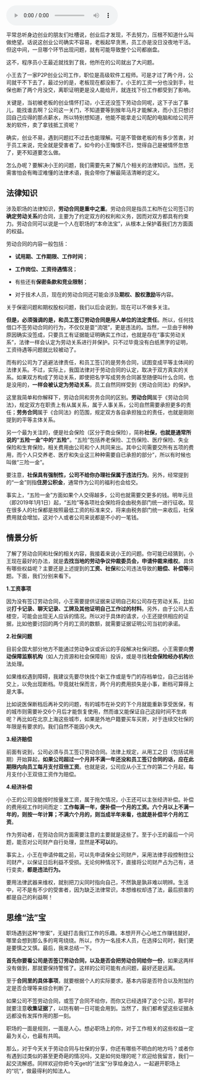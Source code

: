 <audio title="05 _ 创业未捷老板跑，社保工资哪里讨？" src="https://static001.geekbang.org/resource/audio/68/12/689e24a88e2c9f7e1f32c631dc531512.mp3" controls="controls"></audio> 
<p>平常总听身边创业的朋友们吐槽说，创业后才发现，不去努力，压根不知道什么叫做绝望。话说这创业公司确实不容易，老板起早贪黑，员工亦是没日没夜地干活。但这中间，一旦哪个环节出现问题，就有可能导致整个公司都崩盘。</p><p>这不，程序员小王最近就找到了我，他所在的公司就出了大问题。</p><p>小王去了一家P2P创业公司工作，职位是高级软件工程师。可是才过了两个月，公司就干不下去了，最过分的是，老板现在都没影了。小王的工资一分也没到手，社保也断了两个月没交，离职证明更是没人能给开，就连找下份工作都受到了影响。</p><p>关键是，当初被老板的创业情怀打动，小王还没签下劳动合同呢，这下子出了事儿，能找谁去啊？公司这一关门，不知道要等到猴年马月才能解决，而小王只想讨回自己应得的那点薪水，所以特别想知道，他能不能拿走公司配的电脑和给公司开发的软件，卖了拿钱抵工资呢？</p><p>确实，创业不易，遇到问题扛不过去也能理解。可是不管做老板的有多少苦衷，对于员工来说，完全就是受害者了。如今的小王悔恨不已，觉得自己是被情怀忽悠了，更不知道要怎么做。</p><p>怎么办呢？要解决小王的问题，我们需要先来了解几个相关的法律知识。当然，无需害怕会有晦涩难懂的法律术语，我会带你了解最简洁清晰的定义。</p><!-- [[[read_end]]] --><h2>法律知识</h2><p>涉及职场的法律知识，<strong><span class="orange">劳动合同是重中之重</span></strong>。劳动合同是指员工和所在公司签订的<strong>确定劳动关系</strong>的合同，主要为了约定双方的权利和义务，因而对双方都具有约束力。劳动合同可以说是一个人在职场的“本命法宝”，从根本上保护着我们方方面面的权益。</p><p>劳动合同的内容一般包括：</p><ul>
<li>
<p><strong>试用期、工作期限、工作时间</strong>；</p>
</li>
<li>
<p><strong>工作岗位、工资待遇情况</strong>；</p>
</li>
<li>
<p>有些还有<strong>保密条款和竞业限制</strong>；</p>
</li>
<li>
<p>对于技术人员，现在的劳动合同还可能会涉及<strong>期权、股权激励</strong>等内容。</p>
</li>
</ul><p>关于保密问题和期权股权问题，我们以后会说到，现在可以不做多关注。</p><p><strong><span class="orange">但是，必须强调的是，和员工签订劳动合同是用人单位的法定责任</span></strong>。所以，任何找借口不签劳动合同的行为，不仅仅是耍“流氓”，更是违法的。当然，一旦由于种种原因确实没签成，只要员工有证据能证明确实工作过，也就是存在“事实劳动关系”，法律一样会认定为劳动关系进行并保护。只不过毕竟没有白纸黑字的证明，工资待遇等问题就比较被动了。</p><p>而有的公司为了逃避法律责任，和员工签订的是劳务合同，试图变成平等主体间的法律关系。不过，实际上，我国法律对于劳动合同的认定，取决于双方真实的关系。如果双方构成了劳动关系，即使把名字写成劳务合同甚至随便叫什么合同，也是没用的，<strong>一样会被认定为劳动关系</strong>，员工自然同样受到《劳动合同法》的保护。</p><p>这里我简单和你解释下，劳动合同和劳务合同的区别。<strong>劳动合同</strong>属于《劳动合同法》，规定双方在职责上有从属关系，属于人事关系，公司自然需要承担更多的责任；<strong>劳务合同</strong>属于《合同法》的范围，规定双方各自承担独立的责任，也就是刚刚提到的平等主体关系。</p><p>另一个最为关注的，便是社会保险（区分于商业保险），简称<strong>社保，也就是通常所说的“五险一金”中的“五险”</strong>。“五险”包括养老保险、工伤保险、医疗保险、失业保险和生育保险，相关费用由公司和个人共同来出。其中公司需要交所有五项的费用，而个人只交养老、医疗和失业这三种种需要自已承担的部分”，所以有时候也叫做“三险一金”。</p><p>要注意，<strong><span class="orange">社保具有强制性，公司不给你办理社保属于违法行为</span></strong>。另外，经常提到的“一金”则指<strong>住房公积金</strong>，通常作为公司的福利也会给交。</p><p>事实上，“五险一金”方面如果个人交得越多，公司也就需要交更多的钱。明年元旦（即2019年1月1日）起，“五险”等各项社会保险将会由税务部门统一进行征收。现在很多人的社保都是按照最低工资的标准来交，将来由税务部门统一来收后，社保费用就会增加，这对个人或者公司来说都是不小的一笔钱。</p><h2>情景分析</h2><p>了解了劳动合同和社保的相关内容，我接着来说小王的问题。你可能已经猜到，小王现在最好的办法，就是<strong>去找当地的劳动争议仲裁委员会，申请仲裁来维权</strong>。具体有哪些权益呢？主要还是上述提到的<strong>工资、社保</strong>和公司违法导致的<strong>赔偿、补偿等</strong>问题。下面，我们分别来看下。</p><p><strong>1.工资事项</strong></p><p>因为没有签订劳动合同，小王需要提供证据来证明自己和公司存在劳动关系，比如说<strong>打卡记录、聊天记录、工牌及其他证明自己工作过的材料</strong>。另外，由于公司人去楼空，可能会出现无人应诉的情况。所以对于具体的请求，小王还提供相应的证据，比如他要讨回的两个月的工资的数额，就需要证据证明公司当初的承诺。</p><p><strong>2.社保问题</strong></p><p>目前全国大部分地方不能通过劳动争议或诉讼的手段解决社保问题。小王需要向<strong>劳动保障监察机构</strong>（如人力资源和社会保障局）投诉，或是寻找<strong>社会保险经办机构</strong>依法处理。</p><p>如果维权遇到障碍，我建议先要尽快找个新工作或是专门的存档单位，自己出钱补交上，以免出现断档。毕竟就社保而言，两个月的费用损失是小事，断档可算得上是大事。</p><p>比如说医保断档后再补交的问题，有的城市在补交的下个月就能重新享受医保，有的城市则需要补交6个月后才能恢复使用，然而谁又能保证自己这段时间不生病呢？再比如在北京上海这些城市，如果是外地户籍要买车买房，对于连续交社保的年限是有要求的。我们自然不能因小失大。</p><p><strong>3.经济赔偿</strong></p><p>前面有说到，公司必须与员工签订劳动合同。法律上规定，从用工之日（包括试用期）开始算起，<strong>如果公司超过一个月并不满一年还没和员工签订合同的话，应在此期限内向员工每月支付双倍工资</strong>。也就是说，公司应从小王工作的第二个月起，每月支付小王双倍工资作为赔偿。</p><p><strong>4.经济补偿</strong></p><p>小王的公司没能按时按量发工资，属于拖欠情况，小王还可以主张经济补偿。补偿的费用视工作时间而定：<strong>工作每满一年，便补偿一个月的工资。六个月以上不满一年的，则按一年计算；不满六个月的，则当成半年来看，也就是补偿半个月的工资</strong>。</p><p>作为劳动者，在劳动合同方面需要注意的主要就是这些了。至于小王的最后一个问题，能否对公司财产自行处理，显然是<strong>不可以</strong>的。</p><p>事实上，小王在申请仲裁之前，可以<span class="orange">先申请保全公司财产</span>，采用法律手段控制住公司财产，以保证日后利益不受损。无论何种情况下，直接将公司财产占为己有，进行变卖，<strong>都是违法行为。</strong></p><p>要用法律武器来维权，就别把刀尖同时指向自己，不然孰是孰非难以明辨。生活中，可不是有不少的受害者，因为缺乏法律常识，本想维权却违了法，最后损害的都是自己的利益啊！</p><h2>思维“法”宝</h2><p>职场遇到这种“惨案”，无疑打击我们工作的乐趣。本想开开心心地工作赚钱就好，哪里会想到那么多的弯弯绕绕。所以，作为一名技术人员，在选择公司时，我们更是要慎之又慎。最后，我来总结一下。</p><p><strong>首先你要看公司是否签订劳动合同，以及是否会把劳动合同给你一份</strong>，如果这两样没有做到，那就要保持警惕了。这样的公司可能有点问题，最好还是远离。</p><p>至于<strong>合同里的具体事项</strong>，就要根据个人的实际要求，基本内容是否符合以及附加约定是否合理等来综合判断了。</p><p>如果公司不签劳动合同，或签了合同不给你，而你又已经选择了这个公司，那平时就要注意<strong>收集证据</strong>了，以防有朝一日可能会用到。当然了，我们都希望这些证据永远都没有发挥作用的那一刻。</p><p><img src="https://static001.geekbang.org/resource/image/49/d0/4930d4f1c7aaadb0a013dad7744fd4d0.jpg" alt=""><br>
职场的一面是规则，一面是人心。想必职场上的你，对于工作相关的这些权益一定最为关心，也最有共鸣。</p><p>那么，对于今天关于劳动合同与社保的分享，你还有哪些不明白的地方吗？或者你有遇到过类似的甚至更奇葩的情况吗，又是如何处理的呢？欢迎给我留言，我们一起交流解惑。同样欢迎你把今天get的“法宝”分享给身边人，一起避开职场上的“坑”，做最得利的知法人。</p><p></p>